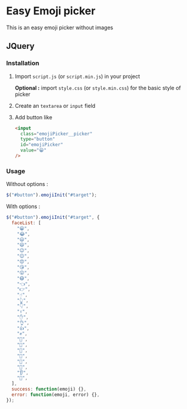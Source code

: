 # Easy Emoji picker

This is an easy emoji picker without images

## JQuery

### Installation

1. Import `script.js` (or `script.min.js`) in your project

   **Optional :** import `style.css` (or `style.min.css`) for the basic style of picker

2. Create an `textarea` or `input` field
3. Add button like

   ```html
   <input
     class="emojiPicker__picker"
     type="button"
     id="emojiPicker"
     value="😁"
   />
   ```

### Usage

Without options :

```js
$("#button").emojiInit("#target");
```

With options :

```js
$("#button").emojiInit("#target", {
  faceList: [
    "😁",
    "😂",
    "😃",
    "😄",
    "😉",
    "😊",
    "😍",
    "😘",
    "😲",
    "😷",
    "👈",
    "👉",
    "☝",
    "👆",
    "👇",
    "✌",
    "✋",
    "👌",
    "👍",
    "✊",
    "👊",
    "👋",
    "👏",
    "👐",
    "👣",
    "👀",
    "👂",
    "👃",
  ],
  success: function(emoji) {},
  error: function(emoji, error) {},
});
```
